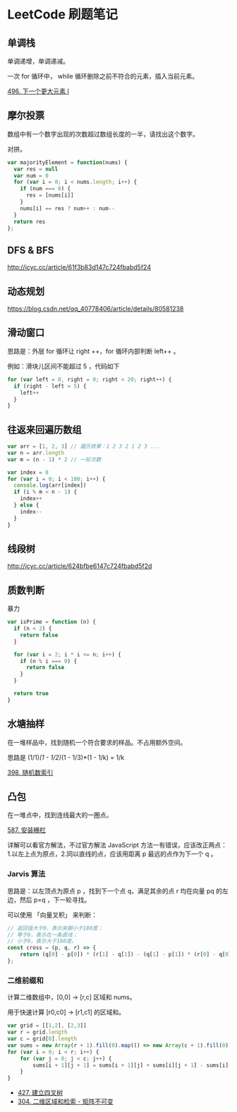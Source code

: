 # LeetCode 刷题笔记

## 单调栈

单调递增，单调递减。

一次 for 循环中， while 循环删除之前不符合的元素，插入当前元素。

[496. 下一个更大元素 I](https://leetcode-cn.com/problems/next-greater-element-i/)

## 摩尔投票

数组中有一个数字出现的次数超过数组长度的一半，请找出这个数字。

对拼。

```javascript
var majorityElement = function(nums) {
  var res = null
  var num = 0
  for (var i = 0; i < nums.length; i++) {
    if (num === 0) {
      res = [nums[i]]
    }
    nums[i] == res ? num++ : num--
  }
  return res
};
```

## DFS & BFS

http://icyc.cc/article/61f3b83d147c724fbabd5f24

## 动态规划

https://blog.csdn.net/qq_40778406/article/details/80581238

## 滑动窗口

思路是：外层 for 循环让 right ++，for 循环内部判断 left++ 。

例如：滑块儿区间不能超过 5 ，代码如下

```javascript
for (var left = 0, right = 0; right < 20; right++) {
  if (right - left > 5) {
    left++
  }
}
```

## 往返来回遍历数组

```javascript
var arr = [1, 2, 3] // 遍历效果：1 2 3 2 1 2 3 ...
var n = arr.length
var m = (n - 1) * 2 // 一轮次数

var index = 0
for (var i = 0; i < 100; i++) {
  console.log(arr[index])
  if (i % m < n - 1) {
    index++
  } else {
    index--
  }
}
```

## 线段树

http://icyc.cc/article/624bfbe6147c724fbabd5f2d

## 质数判断

暴力

```javascript
var isPrime = function (n) {
  if (n < 2) {
    return false
  }

  for (var i = 2; i * i <= n; i++) {
    if (n % i === 0) {
      return false
    }
  }

  return true
}
```

## 水塘抽样

在一堆样品中，找到随机一个符合要求的样品。不占用额外空间。

思路是 (1/1)*(1 - 1/2)*(1 - 1/3)*(1 - 1/k) = 1/k

[398. 随机数索引](https://leetcode-cn.com/problems/random-pick-index/solution/sui-ji-shu-suo-yin-by-leetcode-solution-ofsq/)

## 凸包

在一堆点中，找到连线最大的一圈点。

[587. 安装栅栏](https://leetcode-cn.com/problems/erect-the-fence/)

详解可以看官方解法，不过官方解法 JavaScript 方法一有错误，应该改正两点：1.以左上点为原点，2.同以直线的点，应该用距离 p 最远的点作为下一个 q 。

### Jarvis 算法

思路是：以左顶点为原点 p ，找到下一个点 q，满足其余的点 r 均在向量 pq 的左边，然后 p=q ，下一轮寻找。

可以使用 「向量叉积」 来判断：

```javascript
// 返回值大于0，表示夹脚小于180度；
// 等于0，表示在一条直线；
// 小于0，表示大于180度。
const cross = (p, q, r) => {
    return (q[0] - p[0]) * (r[1] - q[1]) - (q[1] - p[1]) * (r[0] - q[0]);
};
```

### 二维前缀和

计算二维数组中，[0,0] -> [r,c] 区域和 nums。

用于快速计算 [r0,c0] -> [r1,c1] 的区域和。

```javascript
var grid = [[1,2], [2,3]]
var r = grid.length
var c = grid[0].length
var sums = new Array(r + 1).fill(0).map(() => new Array(c + 1).fill(0))
for (var i = 0; i < r; i++) {
    for (var j = 0; j < c; j++) {
        sums[i + 1][j + 1] = sums[i + 1][j] + sums[i][j + 1] - sums[i][j] + grid[i][j]
    }
}
```

* [427. 建立四叉树](https://leetcode-cn.com/problems/construct-quad-tree/solution/jian-li-si-cha-shu-by-leetcode-solution-gcru/)
* [304. 二维区域和检索 - 矩阵不可变](https://leetcode-cn.com/problems/range-sum-query-2d-immutable/)
